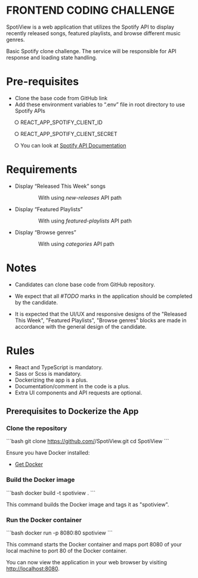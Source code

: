 # **FRONTEND CODING CHALLENGE**

SpotiView is a web application that utilizes the Spotify API to display recently released songs, featured playlists, and browse different music genres.

Basic Spotify clone challenge. The service will be responsible for API response and loading state handling.

# **Pre-requisites**

- Clone the base code from GitHub link
- Add these environment variables to “.env” file in root directory to use Spotify APIs

`	`○ REACT_APP_SPOTIFY_CLIENT_ID

`	`○ REACT_APP_SPOTIFY_CLIENT_SECRET

`	`○ You can look at [Spotify API Documentation](https://developer.spotify.com/documentation/)

# **Requirements**

- Display “Released This Week” songs

`            `With using _new-releases_ API path

- Display “Featured Playlists”

`            `With using _featured-playlists_ API path

- Display “Browse genres”

`            `With using _categories_ API path

# **Notes**

- Candidates can clone base code from GitHub repository.

- We expect that all _#TODO_ marks in the application should be completed by the candidate.
- It is expected that the UI/UX and responsive designs of the "Released This Week", "Featured Playlists", "Browse genres" blocks are made in accordance with the general design of the candidate.

# **Rules**

- React and TypeScript is mandatory.
- Sass or Scss is mandatory.
- Dockerizing the app is a plus.
- Documentation/comment in the code is a plus.
- Extra UI components and API requests are optional.


## Prerequisites to Dockerize the App

### Clone the repository

\`\`\`bash
git clone https://github.com/<your-github-username>/SpotiView.git
cd SpotiView
\`\`\`

Ensure you have Docker installed:
* [Get Docker](https://docs.docker.com/get-docker/)

### Build the Docker image

\`\`\`bash
docker build -t spotiview .
\`\`\`

This command builds the Docker image and tags it as "spotiview".

### Run the Docker container

\`\`\`bash
docker run -p 8080:80 spotiview
\`\`\`

This command starts the Docker container and maps port 8080 of your local machine to port 80 of the Docker container.

You can now view the application in your web browser by visiting [http://localhost:8080](http://localhost:8080).

  
